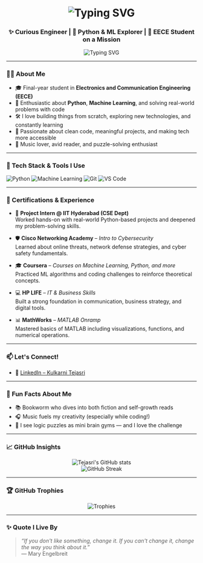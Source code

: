 <h1 align="center">
  <img src="https://readme-typing-svg.herokuapp.com?font=Fira+Code&size=30&pause=1000&color=1D9BF0&center=true&vCenter=true&width=500&lines=Hola+%F0%9F%91%8B%2C+I'm+Tejasri" alt="Typing SVG" />
</h1>

<h3 align="center">✨ Curious Engineer | 🐍 Python & ML Explorer | 📡 EECE Student on a Mission</h3>

<p align="center">
  <img src="https://readme-typing-svg.herokuapp.com?font=Fira+Code&weight=500&pause=1000&color=1D9BF0&center=true&vCenter=true&width=435&lines=Code.+Break.+Learn.+Repeat.%F0%9F%9A%80;Transforming+ideas+into+impactful+projects+%F0%9F%93%96;On+a+tech+journey+with+curiosity+as+my+compass+%F0%9F%8C%8F" alt="Typing SVG" />
</p>

---

### 👩‍💻 About Me

- 🎓 Final-year student in **Electronics and Communication Engineering (EECE)**  
- 🧠 Enthusiastic about **Python**, **Machine Learning**, and solving real-world problems with code  
- 🛠️ I love building things from scratch, exploring new technologies, and constantly learning  
- 🎯 Passionate about clean code, meaningful projects, and making tech more accessible  
- 🎵 Music lover, avid reader, and puzzle-solving enthusiast  

---

### 🚀 Tech Stack & Tools I Use

![Python](https://img.shields.io/badge/Python-3776AB?style=flat&logo=python&logoColor=white)
![Machine Learning](https://img.shields.io/badge/Machine%20Learning-blue?style=flat&logo=scikit-learn&logoColor=white)
![Git](https://img.shields.io/badge/Git-F05032?style=flat&logo=git&logoColor=white)
![VS Code](https://img.shields.io/badge/VSCode-007ACC?style=flat&logo=visual-studio-code&logoColor=white)


---

### 🏅 Certifications & Experience

- 🔬 **Project Intern @ IIT Hyderabad (CSE Dept)**  
  Worked hands-on with real-world Python-based projects and deepened my problem-solving skills.

- 🛡️ **Cisco Networking Academy** – *Intro to Cybersecurity*  
  Learned about online threats, network defense strategies, and cyber safety fundamentals.

- 🎓 **Coursera** – *Courses on Machine Learning, Python, and more*  
  Practiced ML algorithms and coding challenges to reinforce theoretical concepts.

- 💻 **HP LIFE** – *IT & Business Skills*  
  Built a strong foundation in communication, business strategy, and digital tools.

- 📊 **MathWorks** – *MATLAB Onramp*  
  Mastered basics of MATLAB including visualizations, functions, and numerical operations.

---

### 📫 Let's Connect!

- 💼 [LinkedIn – Kulkarni Tejasri](https://www.linkedin.com/in/kulkarni-tejasri-855661310)

---

### 🎉 Fun Facts About Me

- 📚 Bookworm who dives into both fiction and self-growth reads  
- 🎧 Music fuels my creativity (especially while coding!)  
- 🧩 I see logic puzzles as mini brain gyms — and I love the challenge  

---

### 📈 GitHub Insights

<p align="center">
  <img src="https://github-readme-stats.vercel.app/api?username=tejasri2604&show_icons=true&theme=radical" alt="Tejasri's GitHub stats" />
  <br/>
  <img src="https://github-readme-streak-stats.herokuapp.com/?user=tejasri2604&theme=radical" alt="GitHub Streak" />
</p>

---

### 🏆 GitHub Trophies

<p align="center">
  <img src="https://github-profile-trophy.vercel.app/?username=tejasri2604&theme=tokyonight&row=1&column=6" alt="Trophies" />
</p>

---

### ✨ Quote I Live By

> *“If you don't like something, change it. If you can't change it, change the way you think about it.”*  
> — Mary Engelbreit
